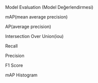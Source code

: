 Model Evaluation (Model Değerlendirmesi) 

mAP(mean average precision)

AP(average precision)

Intersection Over Union(iou)

Recall

Precision

F1 Score

mAP Histogram

